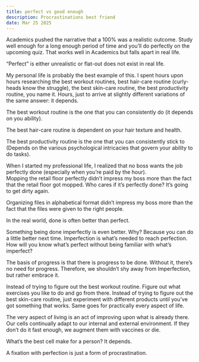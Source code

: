 ```yaml
---
title: perfect vs good enough
description: Procrastinations best friend
date: Mar 25 2025
---
```

Academics pushed the narrative that a 100% was a realistic outcome. Study well enough for a long enough period of time and you’ll do perfectly on the upcoming quiz. That works well in Academics but falls apart in real life. <br>

“Perfect” is either unrealistic or flat-out does not exist in real life. <br>

My personal life is probably the best example of this. I spent hours upon hours researching the best workout routines, best hair-care routine (curly-heads know the struggle), the best skin-care routine, the best productivity routine, you name it. Hours, just to arrive at slightly different variations of the same answer: it depends.  <br>

The best workout routine is the one that you can consistently do (it depends on you ability). <br>

The best hair-care routine is dependent on your hair texture and health. <br>

The best productivity routine is the one that you can consistently stick to (Depends on the various psychological intricacies that govern your ability to do tasks). <br>

When I started my professional life, I realized that no boss wants the job perfectly done (especially when you’re paid by the hour). <br>
Mopping the retail floor perfectly didn’t impress my boss more than the fact that the retail floor got mopped. Who cares if it’s perfectly done? It’s going to get dirty again. <br>

Organizing files in alphabetical format didn’t impress my boss more than the fact that the files were given to the right people. <br>

In the real world, done is often better than perfect. <br>

Something being done imperfectly is even better. Why? Because you can do a little better next time. Imperfection is what’s needed to reach perfection. How will you know what’s perfect without being familiar with what’s imperfect? <br>

The basis of progress is that there is progress to be done. Without it, there’s no need for progress. Therefore, we shouldn’t shy away from Imperfection, but rather embrace it. <br>

Instead of trying to figure out the best workout routine. Figure out what exercises you like to do and go from there. Instead of trying to figure out the best skin-care routine, just experiment with different products until you’ve got something that works. Same goes for practically every aspect of life. <br>

The very aspect of living is an act of improving upon what is already there. Our cells continually adapt to our internal and external environment. If they don’t do it fast enough, we augment them with vaccines or die. <br>

What’s the best cell make for a person? It depends. <br>

A fixation with perfection is just a form of procrastination. <br>
